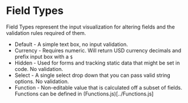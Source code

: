 # Field Types
Field Types represent the input visualization for altering fields and the validation rules required of them.

* Default - A simple text box, no input validation.
* Currency - Requires numeric. Will return USD currency decimals and prefix input box with a `$`
* Hidden - Used for forms and tracking static data that might be set in code. No validation.
* Select - A single select drop down that you can pass valid string options. No validation.
* Function - Non-editable value that is calculated off a subset of fields. Functions can be defined in (Functions.js)[../Functions.js]
